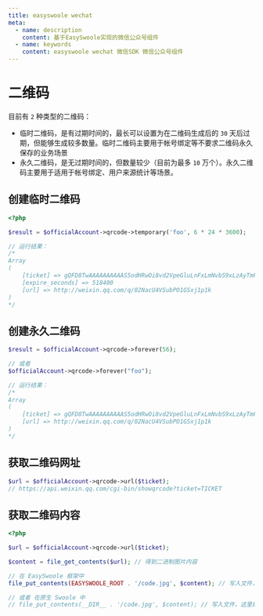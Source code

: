 ```yaml
---
title: easyswoole wechat
meta:
  - name: description
    content: 基于EasySwoole实现的微信公众号组件
  - name: keywords
    content: easyswoole wechat 微信SDK 微信公众号组件
---
```


# 二维码

目前有 `2` 种类型的二维码：

- 临时二维码，是有过期时间的，最长可以设置为在二维码生成后的 `30` 天后过期，但能够生成较多数量。临时二维码主要用于帐号绑定等不要求二维码永久保存的业务场景
- 永久二维码，是无过期时间的，但数量较少（目前为最多 `10` 万个）。永久二维码主要用于适用于帐号绑定、用户来源统计等场景。

## 创建临时二维码

```php
<?php

$result = $officialAccount->qrcode->temporary('foo', 6 * 24 * 3600);

// 运行结果：
/*
Array
(
    [ticket] => gQFD8TwAAAAAAAAAAS5odHRwOi8vd2VpeGluLnFxLmNvbS9xLzAyTmFjVTRWU3ViUE8xR1N4ajFwMWsAAgS2uItZAwQA6QcA
    [expire_seconds] => 518400
    [url] => http://weixin.qq.com/q/02NacU4VSubPO1GSxj1p1k
)
*/
```

## 创建永久二维码

```php
$result = $officialAccount->qrcode->forever(56);

// 或者
$officialAccount->qrcode->forever("foo");

// 运行结果：
/*
Array
(
    [ticket] => gQFD8TwAAAAAAAAAAS5odHRwOi8vd2VpeGluLnFxLmNvbS9xLzAyTmFjVTRWU3ViUE8xR1N4ajFwMWsAAgS2uItZAwQA6QcA
    [url] => http://weixin.qq.com/q/02NacU4VSubPO1GSxj1p1k
)
*/
```

## 获取二维码网址

```php
$url = $officialAccount->qrcode->url($ticket);
// https://api.weixin.qq.com/cgi-bin/showqrcode?ticket=TICKET
```

## 获取二维码内容

```php
<?php

$url = $officialAccount->qrcode->url($ticket);

$content = file_get_contents($url); // 得到二进制图片内容

// 在 EasySwoole 框架中
file_put_contents(EASYSWOOLE_ROOT . '/code.jpg', $content); // 写入文件，这里的路径请使用绝对路径

// 或者 在原生 Swoole 中
// file_put_contents(__DIR__ . '/code.jpg', $content); // 写入文件，这里的路径请使用绝对路径
```